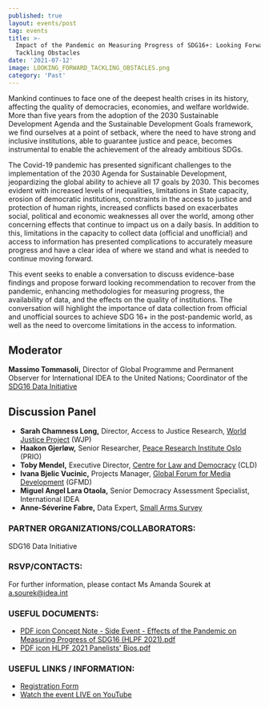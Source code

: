 ```yaml
---
published: true
layout: events/post
tag: events
title: >-
  Impact of the Pandemic on Measuring Progress of SDG16+: Looking Forward,
  Tackling Obstacles
date: '2021-07-12'
image: LOOKING_FORWARD_TACKLING_OBSTACLES.png
category: 'Past'
---
```


Mankind continues to face one of the deepest health crises in its history, affecting the quality of democracies, economies, and welfare worldwide. More than five years from the adoption of the 2030 Sustainable Development Agenda and the Sustainable Development Goals framework, we find ourselves at a point of setback, where the need to have strong and inclusive institutions, able to guarantee justice and peace, becomes instrumental to enable the achievement of the already ambitious SDGs.

The Covid-19 pandemic has presented significant challenges to the implementation of the 2030 Agenda for Sustainable Development, jeopardizing the global ability to achieve all 17 goals by 2030. This becomes evident with increased levels of inequalities, limitations in State capacity, erosion of democratic institutions, constraints in the access to justice and protection of human rights, increased conflicts based on exacerbates social, political and economic weaknesses all over the world, among other concerning effects that continue to impact us on a daily basis. In addition to this, limitations in the capacity to collect data (official and unofficial) and access to information has presented complications to accurately measure progress and have a clear idea of where we stand and what is needed to continue moving forward.

This event seeks to enable a conversation to discuss evidence-base findings and propose forward looking recommendation to recover from the pandemic, enhancing methodologies for measuring progress, the availability of data, and the effects on the quality of institutions. The conversation will highlight the importance of data collection from official and unofficial sources to achieve SDG 16+ in the post-pandemic world, as well as the need to overcome limitations in the access to information.

## Moderator
**Massimo Tommasoli,** Director of Global Programme and Permanent Observer for International IDEA to the United Nations; Coordinator of the [SDG16 Data Initiative](https://www.sdg16.org/)

## Discussion Panel
- **Sarah Chamness Long,** Director, Access to Justice Research, [World Justice Project](https://worldjusticeproject.org/) (WJP)
- **Haakon Gjerløw,** Senior Researcher, [Peace Research Institute Oslo](https://www.prio.org/) (PRIO)
- **Toby Mendel,** Executive Director, [Centre for Law and Democracy](https://www.law-democracy.org/live/) (CLD)
- **Ivana Bjelic Vucinic,** Projects Manager, [Global Forum for Media Development](https://gfmd.info/) (GFMD)
- **Miguel Angel Lara Otaola,** Senior Democracy Assessment Specialist, International IDEA
- **Anne-Séverine Fabre,** Data Expert, [Small Arms Survey](http://www.smallarmssurvey.org/)


### PARTNER ORGANIZATIONS/COLLABORATORS: 
SDG16 Data Initiative

### RSVP/CONTACTS: 
For further information, please contact Ms Amanda Sourek at a.sourek@idea.int

### USEFUL DOCUMENTS:
- [PDF icon Concept Note - Side Event - Effects of the Pandemic on Measuring Progress of SDG16 (HLPF 2021).pdf](https://www.idea.int/sites/default/files/events/Concept%20Note%20-%20Side%20Event%20-%20Effects%20of%20the%20Pandemic%20on%20Measuring%20Progress%20of%20SDG16%20%28HLPF%202021%29.pdf)
- [PDF icon HLPF 2021 Panelists' Bios.pdf](https://www.idea.int/sites/default/files/events/HLPF%202021%20Panelists%27%20Bios.pdf)

### USEFUL LINKS / INFORMATION:
- [Registration Form](https://forms.office.com/Pages/ResponsePage.aspx?id=s_PyQFopw02zVuV_On1HWbJw9hWPQAtGpb7ggekfoghUMUJNQUs4SFdYMlVKOEk4NkE1VEVLQThPUi4u)
- [Watch the event LIVE on YouTube](https://www.youtube.com/watch?v=_j2z5erFIq0)
